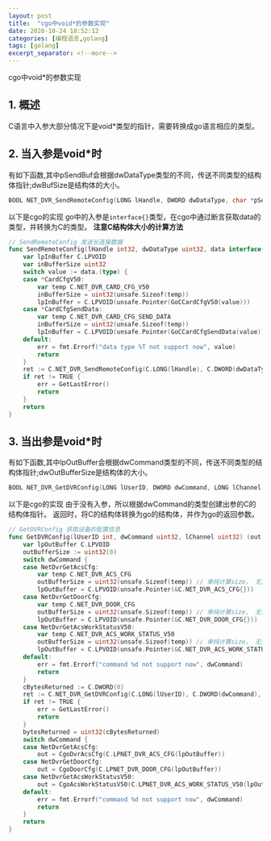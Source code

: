 ```yaml
---
layout: post
title:  "cgo中void*的参数实现"
date: 2020-10-24 18:52:12
categories: [编程语言,golang]
tags: [golang]
excerpt_separator: <!--more-->
---
```

cgo中void*的参数实现
<!--more-->

## 1. 概述
C语言中入参大部分情况下是void*类型的指针，需要转换成go语言相应的类型。

## 2. 当入参是void*时

有如下函数,其中pSendBuf会根据dwDataType类型的不同，传送不同类型的结构体指针;dwBufSize是结构体的大小。
```C
BOOL NET_DVR_SendRemoteConfig(LONG lHandle, DWORD dwDataType, char *pSendBuf, DWORD dwBufSize);
```

以下是cgo的实现
go中的入参是`interface{}`类型，在cgo中通过断言获取data的类型，并转换为C的类型。
**注意C结构体大小的计算方法**
```go
// SendRemoteConfig 发送长连接数据
func SendRemoteConfig(lHandle int32, dwDataType uint32, data interface{}) (err error) {
	var lpInBuffer C.LPVOID
	var inBufferSize uint32
	switch value := data.(type) {
	case *CardCfgV50:
		var temp C.NET_DVR_CARD_CFG_V50
		inBufferSize = uint32(unsafe.Sizeof(temp))
		lpInBuffer = C.LPVOID(unsafe.Pointer(GoCCardCfgV50(value)))
	case *CardCfgSendData:
		var temp C.NET_DVR_CARD_CFG_SEND_DATA
		inBufferSize = uint32(unsafe.Sizeof(temp))
		lpInBuffer = C.LPVOID(unsafe.Pointer(GoCCardCfgSendData(value)))
	default:
		err = fmt.Errorf("data type %T not support now", value)
		return
	}
	ret := C.NET_DVR_SendRemoteConfig(C.LONG(lHandle), C.DWORD(dwDataType), (*C.char)(lpInBuffer), C.DWORD(inBufferSize))
	if ret != TRUE {
		err = GetLastError()
		return
	}
	return
}
```

## 3. 当出参是void*时


有如下函数,其中lpOutBuffer会根据dwCommand类型的不同，传送不同类型的结构体指针;dwOutBufferSize是结构体的大小。
```C
BOOL NET_DVR_GetDVRConfig(LONG lUserID, DWORD dwCommand, LONG lChannel, LPVOID lpOutBuffer, DWORD dwOutBufferSize, LPDWORD lpBytesReturned);
```

以下是cgo的实现
由于没有入参，所以根据dwCommand的类型创建出参的C的结构体指针。
返回时，将C的结构体转换为go的结构体，并作为go的返回参数。
```go
// GetDVRConfig 获取设备的配置信息
func GetDVRConfig(lUserID int, dwCommand uint32, lChannel uint32) (out interface{}, bytesReturned uint32, err error) {
	var lpOutBuffer C.LPVOID
	outBufferSize := uint32(0)
	switch dwCommand {
	case NetDvrGetAcsCfg:
		var temp C.NET_DVR_ACS_CFG
		outBufferSize = uint32(unsafe.Sizeof(temp)) // 单纯计算size， 无法使用类型计算
		lpOutBuffer = C.LPVOID(unsafe.Pointer(&C.NET_DVR_ACS_CFG{}))
	case NetDvrGetDoorCfg:
		var temp C.NET_DVR_DOOR_CFG
		outBufferSize = uint32(unsafe.Sizeof(temp)) // 单纯计算size， 无法使用类型计算
		lpOutBuffer = C.LPVOID(unsafe.Pointer(&C.NET_DVR_DOOR_CFG{}))
	case NetDvrGetAcsWorkStatusV50:
		var temp C.NET_DVR_ACS_WORK_STATUS_V50
		outBufferSize = uint32(unsafe.Sizeof(temp)) // 单纯计算size， 无法使用类型计算
		lpOutBuffer = C.LPVOID(unsafe.Pointer(&C.NET_DVR_ACS_WORK_STATUS_V50{}))
	default:
		err = fmt.Errorf("command %d not support now", dwCommand)
		return
	}
	cBytesReturned := C.DWORD(0)
	ret := C.NET_DVR_GetDVRConfig(C.LONG(lUserID), C.DWORD(dwCommand), C.LONG(lChannel), lpOutBuffer, C.DWORD(outBufferSize), &cBytesReturned)
	if ret != TRUE {
		err = GetLastError()
		return
	}
	bytesReturned = uint32(cBytesReturned)
	switch dwCommand {
	case NetDvrGetAcsCfg:
		out = CgoDvrAcsCfg(C.LPNET_DVR_ACS_CFG(lpOutBuffer))
	case NetDvrGetDoorCfg:
		out = CgoDoorCfg(C.LPNET_DVR_DOOR_CFG(lpOutBuffer))
	case NetDvrGetAcsWorkStatusV50:
		out = CgoAcsWorkStatusV50(C.LPNET_DVR_ACS_WORK_STATUS_V50(lpOutBuffer))
	default:
		err = fmt.Errorf("command %d not support now", dwCommand)
		return
	}
	return
}
```
